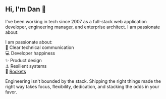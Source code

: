 ## Hi, I'm Dan :wave:

I've been working in tech since 2007 as a full-stack web application developer, engineering manager, and enterprise architect. I am passionate about:

I am passionate about:  
:notebook: Clear technical communication  
:computer: Developer happiness  
:sparkles: Product design  
:anchor: Resilient systems  
:rocket: [Rockets][1]

Engineering isn't bounded by the stack.
Shipping the right things made the right way takes focus, flexibility, dedication, and stacking the odds in your favor.

[1]: https://rocketlabdelta.com/
